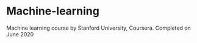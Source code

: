 # Machine-learning
Machine learning course by Stanford University, Coursera. Completed on June 2020
